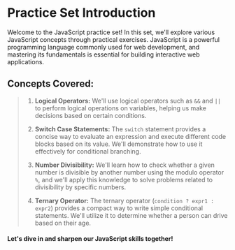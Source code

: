 # Practice Set Introduction

Welcome to the JavaScript practice set! In this set, we'll explore various JavaScript concepts through practical exercises. JavaScript is a powerful programming language commonly used for web development, and mastering its fundamentals is essential for building interactive web applications.

## Concepts Covered:

> 1. **Logical Operators:** We'll use logical operators such as `&&` and `||` to perform logical operations on variables, helping us make decisions based on certain conditions.
> 
> 2. **Switch Case Statements:** The `switch` statement provides a concise way to evaluate an expression and execute different code blocks based on its value. We'll demonstrate how to use it effectively for conditional branching.
> 
> 3. **Number Divisibility:** We'll learn how to check whether a given number is divisible by another number using the modulo operator `%`, and we'll apply this knowledge to solve problems related to divisibility by specific numbers.
> 
> 4. **Ternary Operator:** The ternary operator (`condition ? expr1 : expr2`) provides a compact way to write simple conditional statements. We'll utilize it to determine whether a person can drive based on their age.

#### Let's dive in and sharpen our JavaScript skills together!
